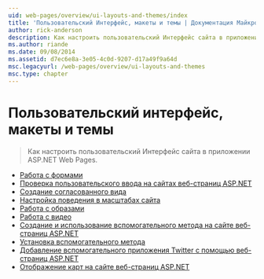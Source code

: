 ```yaml
---
uid: web-pages/overview/ui-layouts-and-themes/index
title: 'Пользовательский Интерфейс, макеты и темы | Документация Майкрософт'
author: rick-anderson
description: Как настроить пользовательский Интерфейс сайта в приложении ASP.NET Web Pages.
ms.author: riande
ms.date: 09/08/2014
ms.assetid: d7ec6e8a-3e05-4c0d-9207-d17a49f9a64d
msc.legacyurl: /web-pages/overview/ui-layouts-and-themes
msc.type: chapter
---
```

<a name="ui-layouts-and-themes"></a>Пользовательский интерфейс, макеты и темы
====================
> Как настроить пользовательский Интерфейс сайта в приложении ASP.NET Web Pages.


- [Работа с формами](4-working-with-forms.md)
- [Проверка пользовательского ввода на сайтах веб-страниц ASP.NET](validating-user-input-in-aspnet-web-pages-sites.md)
- [Создание согласованного вида](3-creating-a-consistent-look.md)
- [Настройка поведения в масштабах сайта](18-customizing-site-wide-behavior.md)
- [Работа с образами](9-working-with-images.md)
- [Работа с видео](10-working-with-video.md)
- [Создание и использование вспомогательного метода на сайте веб-страниц ASP.NET](creating-and-using-a-helper-in-an-aspnet-web-pages-site.md)
- [Установка вспомогательного метода](installing-helpers.md)
- [Добавление вспомогательного приложения Twitter с помощью веб-страниц ASP.NET](twitter-helper.md)
- [Отображение карт на сайте веб-страниц ASP.NET](displaying-maps-in-an-aspnet-web-pages-site.md)
